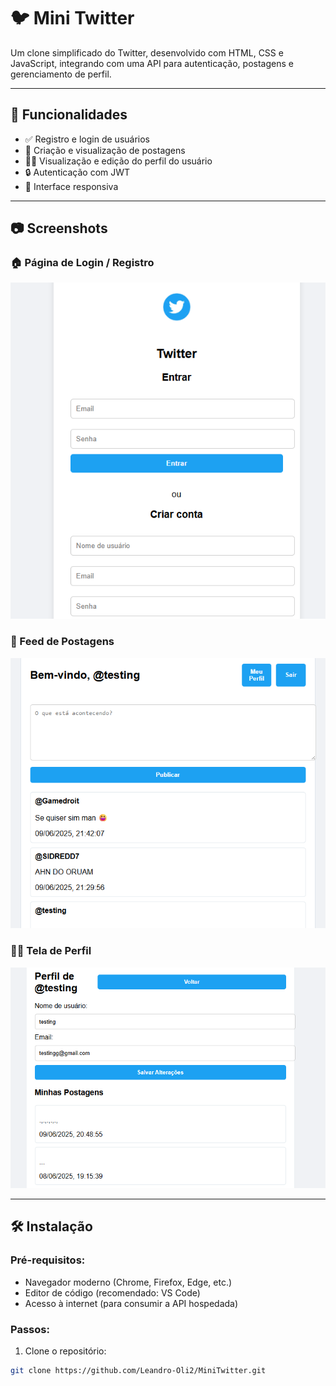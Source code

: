 # 🐦 Mini Twitter

Um clone simplificado do Twitter, desenvolvido com HTML, CSS e JavaScript, integrando com uma API para autenticação, postagens e gerenciamento de perfil.

---

## 🚀 Funcionalidades

- ✅ Registro e login de usuários
- 📝 Criação e visualização de postagens
- 🙍‍♂️ Visualização e edição do perfil do usuário
- 🔒 Autenticação com JWT
- 📱 Interface responsiva

---

## 📷 Screenshots

### 🏠 Página de Login / Registro
![Login](screenshots/login.png)

### 📰 Feed de Postagens
![Feed](screenshots/feed.png)

### 🙍‍♂️ Tela de Perfil
![Perfil](screenshots/perfil.png)

---

## 🛠️ Instalação

### Pré-requisitos:
- Navegador moderno (Chrome, Firefox, Edge, etc.)
- Editor de código (recomendado: VS Code)
- Acesso à internet (para consumir a API hospedada)

### Passos:

1. Clone o repositório:
```bash
git clone https://github.com/Leandro-Oli2/MiniTwitter.git
